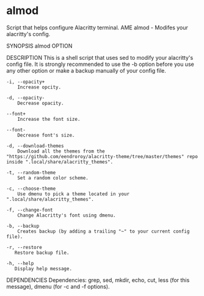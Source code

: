 # almod
Script that helps configure Alacritty terminal.
AME
    almod - Modifes your alacritty's config.

SYNOPSIS
    almod OPTION

DESCRIPTION
   This is a shell script that uses sed to modify your alacritty's config file.
   It is strongly recommended to use the -b option before you use any other option or make a backup manually of your config file.

    -i, --opacity+
        Increase opcity.

    -d, --opacity-
        Decrease opacity.

    --font+
        Increase the font size.

    --font-
        Decrease font's size.

    -d, --download-themes
        Download all the themes from the "https://github.com/eendroroy/alacritty-theme/tree/master/themes" repo inside ".local/share/alacritty_themes".

    -t, --random-theme
        Set a random color scheme.

    -c, --choose-theme
        Use dmenu to pick a theme located in your ".local/share/alacritty_themes".

    -f, --change-font
        Change Alacritty's font using dmenu.

    -b, --backup
        Creates backup (by adding a trailing "~" to your current config file).

    -r, --restore
       Restore backup file.
       
    -h, --help
       Display help message.

   DEPENDENCIES
       Dependencies: grep, sed, mkdir, echo, cut, less (for this message), dmenu (for -c and -f options).
